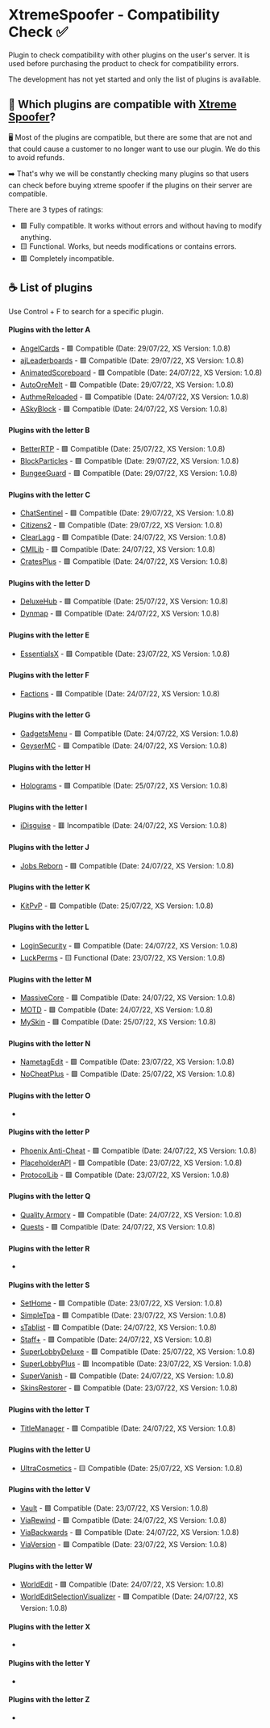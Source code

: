 # XtremeSpoofer - Compatibility Check ✅
Plugin to check compatibility with other plugins on the user's server. It is used before purchasing the product to check for compatibility errors.

The development has not yet started and only the list of plugins is available.

## 🤔 Which plugins are compatible with [Xtreme Spoofer](https://xtreme.red/resources/resource/6--xtreme-spoofer--/)?
🖥️ Most of the plugins are compatible, but there are some that are not and that could cause a customer to no longer want to use our plugin. We do this to avoid refunds.

➡️ That's why we will be constantly checking many plugins so that users can check before buying xtreme spoofer if the plugins on their server are compatible.

There are 3 types of ratings:
- 🟩 Fully compatible. It works without errors and without having to modify anything.
- 🟨 Functional. Works, but needs modifications or contains errors.
- 🟥 Completely incompatible.

## ☕ List of plugins

Use Control + F to search for a specific plugin.

#### Plugins with the letter A
- [AngelCards](https://www.spigotmc.org/resources/angelcards.64831/) - 🟩 Compatible (Date: 29/07/22, XS Version: 1.0.8)
- [ajLeaderboards](https://gitlab.com/ajg0702/ajleaderboards) - 🟩 Compatible (Date: 29/07/22, XS Version: 1.0.8)
- [AnimatedScoreboard](https://www.spigotmc.org/resources/animatedscoreboard.20848/) - 🟩 Compatible (Date: 24/07/22, XS Version: 1.0.8)
- [AutoOreMelt](https://www.spigotmc.org/resources/autooremelt.12705/) - 🟩 Compatible (Date: 29/07/22, XS Version: 1.0.8)
- [AuthmeReloaded](https://www.spigotmc.org/resources/clearlagg.68271/) - 🟩 Compatible (Date: 24/07/22, XS Version: 1.0.8)
- [ASkyBlock](https://www.spigotmc.org/resources/askyblock.1220/) - 🟩 Compatible (Date: 24/07/22, XS Version: 1.0.8)
#### Plugins with the letter B
- [BetterRTP](https://github.com/SuperRonanCraft/BetterRTP/) - 🟩 Compatible (Date: 25/07/22, XS Version: 1.0.8)
- [BlockParticles](https://github.com/Crazy-Crew/Block-Particles) - 🟩 Compatible (Date: 29/07/22, XS Version: 1.0.8)
- [BungeeGuard](https://github.com/lucko/BungeeGuard) - 🟩 Compatible (Date: 29/07/22, XS Version: 1.0.8)
#### Plugins with the letter C
- [ChatSentinel](https://www.mc-market.org/resources/23698/) - 🟩 Compatible (Date: 29/07/22, XS Version: 1.0.8)
- [Citizens2](https://github.com/CitizensDev/Citizens2) - 🟩 Compatible (Date: 29/07/22, XS Version: 1.0.8)
- [ClearLagg](https://www.spigotmc.org/resources/clearlagg.68271/) - 🟩 Compatible (Date: 24/07/22, XS Version: 1.0.8)
- [CMILib](https://www.spigotmc.org/resources/cmilib.87610/) - 🟩 Compatible (Date: 24/07/22, XS Version: 1.0.8)
- [CratesPlus](https://www.spigotmc.org/resources/cratesplus-free-crates-plugin-1-8-1-16-4.5018/) - 🟩 Compatible (Date: 24/07/22, XS Version: 1.0.8)
#### Plugins with the letter D
- [DeluxeHub](https://github.com/ItsLewizzz/DeluxeHub) - 🟩 Compatible (Date: 25/07/22, XS Version: 1.0.8)
- [Dynmap](https://www.spigotmc.org/resources/askyblock.1220/) - 🟩 Compatible (Date: 24/07/22, XS Version: 1.0.8)
#### Plugins with the letter E
- [EssentialsX](https://essentialsx.net/) - 🟩 Compatible (Date: 23/07/22, XS Version: 1.0.8)
#### Plugins with the letter F
- [Factions](https://www.spigotmc.org/resources/factions.1900/) - 🟩 Compatible (Date: 24/07/22, XS Version: 1.0.8)
#### Plugins with the letter G
- [GadgetsMenu](https://www.spigotmc.org/resources/gadgetsmenu-1-8-1-19-free.10885/) - 🟩 Compatible (Date: 24/07/22, XS Version: 1.0.8)
- [GeyserMC](https://geysermc.org/) - 🟩 Compatible (Date: 24/07/22, XS Version: 1.0.8)
#### Plugins with the letter H
- [Holograms](https://github.com/sainttx/Holograms) - 🟩 Compatible (Date: 25/07/22, XS Version: 1.0.8)
#### Plugins with the letter I
- [iDisguise](https://www.spigotmc.org/resources/idisguise.5509/) - 🟥 Incompatible (Date: 24/07/22, XS Version: 1.0.8)
#### Plugins with the letter J
- [Jobs Reborn](https://www.spigotmc.org/resources/jobs-reborn.4216/) - 🟩 Compatible (Date: 24/07/22, XS Version: 1.0.8)
#### Plugins with the letter K
- [KitPvP](https://www.spigotmc.org/resources/kitpvp-1-8-1-18-custom-kits-leaderboards-gui-levels-kill-streaks-abilities-more.27107/) - 🟩 Compatible (Date: 25/07/22, XS Version: 1.0.8)
#### Plugins with the letter L
- [LoginSecurity](https://github.com/lenis0012/LoginSecurity-2) - 🟩 Compatible (Date: 24/07/22, XS Version: 1.0.8)
- [LuckPerms](https://luckperms.net/) - 🟨 Functional (Date: 23/07/22, XS Version: 1.0.8)
#### Plugins with the letter M
- [MassiveCore](https://www.spigotmc.org/resources/massivecore.1901/) - 🟩 Compatible (Date: 24/07/22, XS Version: 1.0.8)
- [MOTD](https://www.spigotmc.org/resources/motd-1-8-1-18-1.8390/) - 🟩 Compatible (Date: 24/07/22, XS Version: 1.0.8)
- [MySkin](https://www.spigotmc.org/resources/myskin-1-8-x-1-16-5.52303/) - 🟩 Compatible (Date: 25/07/22, XS Version: 1.0.8)
#### Plugins with the letter N
- [NametagEdit](https://github.com/sgtcaze/NametagEdit) - 🟩 Compatible (Date: 23/07/22, XS Version: 1.0.8)
- [NoCheatPlus](https://github.com/NoCheatPlus/NoCheatPlus/) - 🟩 Compatible (Date: 25/07/22, XS Version: 1.0.8)
#### Plugins with the letter O
-
#### Plugins with the letter P
- [Phoenix Anti-Cheat](https://www.spigotmc.org/resources/phoenix-anti-cheat.6207/) - 🟩 Compatible (Date: 24/07/22, XS Version: 1.0.8)
- [PlaceholderAPI](https://github.com/PlaceholderAPI/PlaceholderAPI) - 🟩 Compatible (Date: 23/07/22, XS Version: 1.0.8)
- [ProtocolLib](https://github.com/dmulloy2/ProtocolLib/) - 🟩 Compatible (Date: 23/07/22, XS Version: 1.0.8)
#### Plugins with the letter Q
- [Quality Armory](https://github.com/ZombieStriker/QualityArmory/) - 🟩 Compatible (Date: 24/07/22, XS Version: 1.0.8)
- [Quests](https://www.spigotmc.org/resources/quests.3711/) - 🟩 Compatible (Date: 24/07/22, XS Version: 1.0.8)
#### Plugins with the letter R
-
#### Plugins with the letter S
- [SetHome](https://www.spigotmc.org/resources/set-home.32748/) - 🟩 Compatible (Date: 23/07/22, XS Version: 1.0.8)
- [SimpleTpa](https://www.spigotmc.org/resources/simple-tpa.64270/) - 🟩 Compatible (Date: 23/07/22, XS Version: 1.0.8)
- [sTablist](https://github.com/DevJul1an/sTablist) - 🟩 Compatible (Date: 24/07/22, XS Version: 1.0.8)
- [Staff+](https://github.com/Qballl/StaffPlus) - 🟩 Compatible (Date: 24/07/22, XS Version: 1.0.8)
- [SuperLobbyDeluxe](https://www.spigotmc.org/resources/%E2%9C%AA-superlobbydeluxe-1-8-8-1-19-x-%E2%9C%AA.20400/) - 🟩 Compatible (Date: 25/07/22, XS Version: 1.0.8)
- [SuperLobbyPlus](https://www.spigotmc.org/resources/superlobbyplus-advanced-lobby-animated-scoreboard-chat-commands-abandoned.43816/) - 🟥 Incompatible (Date: 23/07/22, XS Version: 1.0.8)
- [SuperVanish](https://www.spigotmc.org/resources/supervanish-be-invisible.1331/) - 🟩 Compatible (Date: 24/07/22, XS Version: 1.0.8)
- [SkinsRestorer](https://skinsrestorer.net/) - 🟩 Compatible (Date: 23/07/22, XS Version: 1.0.8)
#### Plugins with the letter T
- [TitleManager](https://www.spigotmc.org/resources/titlemanager.1049/) - 🟩 Compatible (Date: 24/07/22, XS Version: 1.0.8)
#### Plugins with the letter U
- [UltraCosmetics](http://github.com/iSach/UltraCosmetics) - 🟨 Compatible (Date: 25/07/22, XS Version: 1.0.8)
#### Plugins with the letter V
- [Vault](https://github.com/milkbowl/Vault) - 🟩 Compatible (Date: 23/07/22, XS Version: 1.0.8)
- [ViaRewind](https://github.com/Gerrygames/ViaRewind) - 🟩 Compatible (Date: 24/07/22, XS Version: 1.0.8)
- [ViaBackwards](https://github.com/ViaVersion/ViaBackwards/) - 🟩 Compatible (Date: 24/07/22, XS Version: 1.0.8)
- [ViaVersion](https://viaversion.com/) - 🟩 Compatible (Date: 23/07/22, XS Version: 1.0.8)
#### Plugins with the letter W
- [WorldEdit](https://dev.bukkit.org/projects/worldedit) - 🟩 Compatible (Date: 24/07/22, XS Version: 1.0.8)
- [WorldEditSelectionVisualizer](https://www.spigotmc.org/resources/worldeditselectionvisualizer-1-7-10-1-19.17311/) - 🟩 Compatible (Date: 24/07/22, XS Version: 1.0.8)
#### Plugins with the letter X
-
#### Plugins with the letter Y
-
#### Plugins with the letter Z
-
